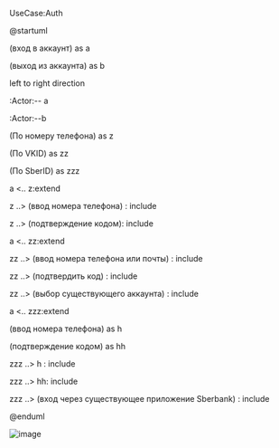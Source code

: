 UseCase:Auth

@startuml

(вход в аккаунт) as a 

(выход из аккаунта) as b

left to right direction

:Actor:-- a

:Actor:--b


(По номеру телефона) as z

(По  VKID) as zz

(По SberID) as zzz


a <.. z:extend


z ..> (ввод номера телефона) : include

z ..> (подтверждение кодом): include


a <.. zz:extend

zz ..> (ввод номера телефона или почты) : include

zz ..> (подтвердить код) : include

zz ..> (выбор существующего аккаунта) : include


a <.. zzz:extend


(ввод номера телефона) as h

(подтверждение кодом) as hh

zzz ..> h : include

zzz ..> hh: include

zzz ..> (вход через существующее приложение Sberbank) : include

@enduml

![image](https://user-images.githubusercontent.com/104089098/164278929-862ab54c-5529-45bc-bce2-78263f5d204f.png)

